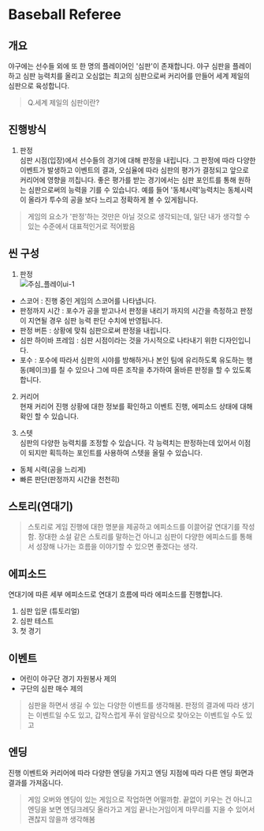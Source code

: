 # Baseball Referee
## 개요
야구에는 선수들 외에 또 한 명의 플레이어인 '심판'이 존재합니다. 야구 심판을 플레이하고 심판 능력치를 올리고 오심없는 최고의 심판으로써 커리어를 만들어 세계 제일의 심판으로 육성합니다.
> Q.세계 제일의 심판이란?

## 진행방식
1. 판정  
심판 시점(입장)에서 선수들의 경기에 대해 판정을 내립니다. 그 판정에 따라 다양한 이벤트가 발생하고 이벤트의 결과, 오심율에 따라 심판의 평가가 결정되고 앞으로 커리어에 영향을 끼칩니다. 좋은 평가를 받는 경기에서는 심판 포인트를 통해 원하는 심판으로써의 능력을 기를 수 있습니다. 예를 들어 '동체시력'능력치는 동체시력이 올라가 투수의 공을 보다 느리고 정확하게 볼 수 있게됩니다.
> 게임의 요소가 '판정'하는 것만은 아닐 것으로 생각되는데, 일단 내가 생각할 수 있는 수준에서 대표적인거로 적어봤음

## 씬 구성
1. 판정  
![주심_플레이ui-1](https://github.com/hojin-kr/Design-Book/blob/master/Baseball-Referee/%EC%A3%BC%EC%8B%AC_%ED%94%8C%EB%A0%88%EC%9D%B4ui-1.png?raw=true)
  - 스코어 : 진행 중인 게임의 스코어를 나타냅니다.
  - 판정까지 시간 : 포수가 공을 받고나서 판정을 내리기 까지의 시간을 측정하고 판정이 지연될 경우 심판 능력 판단 수치에 반영됩니다.
  - 판정 버튼 : 상황에 맞춰 심판으로써 판정을 내립니다.
  - 심판 하이바 프레임 : 심판 시점이라는 것을 가시적으로 나타내기 위한 디자인입니다.
  - 포수 : 포수에 따라서 심판의 시야를 방해하거나 본인 팀에 유리하도록 유도하는 행동(페이크)를 칠 수 있으나 그에 따른 조작을 추가하여 올바른 판정을 할 수 있도록합니다.

2. 커리어  
현재 커리어 진행 상황에 대한 정보를 확인하고 이벤트 진행, 에피소드 상태에 대해 확인 할 수 있습니다.

3. 스텟  
심판의 다양한 능력치를 조정할 수 있습니다. 각 능력치는 판정하는데 있어서 이점이 되지만 획득하는 포인트를 사용하여 스텟을 올릴 수 있습니다.
  - 동체 시력(공을 느리게)
  - 빠른 판단(판정까지 시간을 천천히)


## 스토리(연대기)
> 스토리로 게임 진행에 대한 명분을 제공하고 에피소드를 이끌어갈 연대기를 작성함. 장대한 소설 같은 스토리를 말하는건 아니고 심판이 다양한 에피소드를 통해서 성장해 나가는 흐름을 이야기할 수 있으면 좋겠다는 생각.

## 에피소드
연대기에 따른 세부 에피소드로 연대기 흐름에 따라 에피소드를 진행합니다.
1. 심판 입문 (튜토리얼)
2. 심판 테스트
3. 첫 경기

## 이벤트
- 어린이 야구단 경기 자원봉사 제의
- 구단의 심판 매수 제의
> 심판을 하면서 생길 수 있는 다양한 이벤트를 생각해봄. 판정의 결과에 따라 생기는 이벤트일 수도 있고, 갑작스럽게 푸쉬 알람식으로 찾아오는 이벤트일 수도 있고

## 엔딩
진행 이벤트와 커리어에 따라 다양한 엔딩을 가지고 엔딩 지점에 따라 다른 엔딩 화면과 결과를 가져옵니다.
> 게임 오버와 엔딩이 있는 게임으로 작업하면 어떨까함. 끝없이 키우는 건 아니고 엔딩을 보면 엔딩크레딧 올라가고 게임 끝나는거임이게 마무리를 지을 수 있어서 괜찮지 않을까 생각해봄
